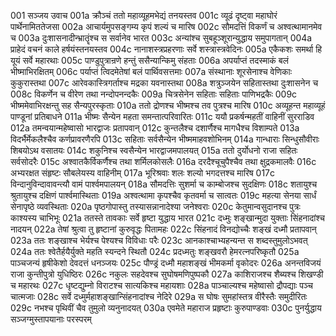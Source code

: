 001  सञ्जय उवाच
001a क्रौञ्चं ततो महाव्यूहमभेद्यं तनयस्तव
001c व्यूढं दृष्ट्वा महाघोरं पार्थेनामिततेजसा
002a आचार्यमुपसङ्गम्य कृपं शल्यं च मारिष
002c सौमदत्तिं विकर्णं च अश्वत्थामानमेव च
003a दुःशासनादीन्भ्रातॄंश्च स सर्वानेव भारत
003c अन्यांश्च सुबहूञ्शूरान्युद्धाय समुपागतान्
004a प्राहेदं वचनं काले हर्षयंस्तनयस्तव
004c नानाशस्त्रप्रहरणाः सर्वे शस्त्रास्त्रवेदिनः
005a एकैकशः समर्था हि यूयं सर्वे महारथाः
005c पाण्डुपुत्रान्रणे हन्तुं ससैन्यान्किमु संहताः
006a अपर्याप्तं तदस्माकं बलं भीष्माभिरक्षितम्
006c पर्याप्तं त्विदमेतेषां बलं पार्थिवसत्तमाः
007a संस्थानाः शूरसेनाश्च वेणिकाः कुकुरास्तथा
007c आरेवकास्त्रिगर्ताश्च मद्रका यवनास्तथा
008a शत्रुञ्जयेन सहितास्तथा दुःशासनेन च
008c विकर्णेन च वीरेण तथा नन्दोपनन्दकैः
009a चित्रसेनेन सहिताः सहिताः पाणिभद्रकैः
009c भीष्ममेवाभिरक्षन्तु सह सैन्यपुरस्कृताः
010a ततो द्रोणश्च भीष्मश्च तव पुत्रश्च मारिष
010c अव्यूहन्त महाव्यूहं पाण्डूनां प्रतिबाधने
011a भीष्मः सैन्येन महता समन्तात्परिवारितः
011c ययौ प्रकर्षन्महतीं वाहिनीं सुरराडिव
012a तमन्वयान्महेष्वासो भारद्वाजः प्रतापवान्
012c कुन्तलैश्च दशार्णैश्च मागधैश्च विशाम्पते
013a विदर्भैर्मेकलैश्चैव कर्णप्रावरणैरपि
013c सहिताः सर्वसैन्येन भीष्ममाहवशोभिनम्
014a गान्धाराः सिन्धुसौवीराः शिबयोऽथ वसातयः
014c शकुनिश्च स्वसैन्येन भारद्वाजमपालयत्
015a ततो दुर्योधनो राजा सहितः सर्वसोदरैः
015c अश्वातकैर्विकर्णैश्च तथा शर्मिलकोसलैः
016a दरदैश्चूचुपैश्चैव तथा क्षुद्रकमालवैः
016c अभ्यरक्षत संहृष्टः सौबलेयस्य वाहिनीम्
017a भूरिश्रवाः शलः शल्यो भगदत्तश्च मारिष
017c विन्दानुविन्दावावन्त्यौ वामं पार्श्वमपालयन्
018a सौमदत्तिः सुशर्मा च काम्बोजश्च सुदक्षिणः
018c शतायुश्च श्रुतायुश्च दक्षिणं पार्श्वमास्थिताः
019a अश्वत्थामा कृपश्चैव कृतवर्मा च सात्वतः
019c महत्या सेनया सार्धं सेनापृष्ठे व्यवस्थिताः
020a पृष्ठगोपास्तु तस्यासन्नानादेश्या जनेश्वराः
020c केतुमान्वसुदानश्च पुत्रः काश्यस्य चाभिभूः
021a ततस्ते तावकाः सर्वे हृष्टा युद्धाय भारत
021c दध्मुः शङ्खान्मुदा युक्ताः सिंहनादांश्च नादयन्
022a तेषां श्रुत्वा तु हृष्टानां कुरुवृद्धः पितामहः
022c सिंहनादं विनद्योच्चैः शङ्खं दध्मौ प्रतापवान्
023a ततः शङ्खाश्च भेर्यश्च पेश्यश्च विविधाः परैः
023c आनकाश्चाभ्यहन्यन्त स शब्दस्तुमुलोऽभवत्
024a ततः श्वेतैर्हयैर्युक्ते महति स्यन्दने स्थितौ
024c प्रदध्मतुः शङ्खवरौ हेमरत्नपरिष्कृतौ
025a पाञ्चजन्यं हृषीकेशो देवदत्तं धनञ्जयः
025c पौण्ड्रं दध्मौ महाशङ्खं भीमकर्मा वृकोदरः
026a अनन्तविजयं राजा कुन्तीपुत्रो युधिष्ठिरः
026c नकुलः सहदेवश्च सुघोषमणिपुष्पकौ
027a काशिराजश्च शैब्यश्च शिखण्डी च महारथः
027c धृष्टद्युम्नो विराटश्च सात्यकिश्च महायशाः
028a पाञ्चाल्यश्च महेष्वासो द्रौपद्याः पञ्च चात्मजाः
028c सर्वे दध्मुर्महाशङ्खान्सिंहनादांश्च नेदिरे
029a स घोषः सुमहांस्तत्र वीरैस्तैः समुदीरितः
029c नभश्च पृथिवीं चैव तुमुलो व्यनुनादयत्
030a एवमेते महाराज प्रहृष्टाः कुरुपाण्डवाः
030c पुनर्युद्धाय सञ्जग्मुस्तापयानाः परस्परम्

